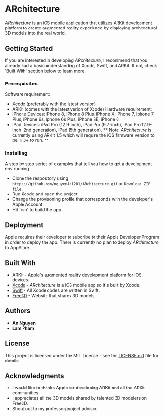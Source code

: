 # ARchitecture
*ARchitecture* is an iOS mobile application that utilizes ARKit development platform to create augmented reality experience by displaying architectural 3D models  into the real world.

## Getting Started
If you are interested in developing *ARchitecture*, I recommend that you already had a basic understanding of Xcode, Swift, and ARKit. If not, check 'Built With' section below to learn more. 

### Prerequisites
Software requirement:
* Xcode (preferably with the latest version)
* ARKit (comes with the latest verion of Xcode)
Hardware requirement: 
* iPhone Devices: iPhone 8, iPhone 8 Plus, iPhone X, iPhone 7, Iphone 7 Plus, iPhone 6s, Iphone 6s Plus, iPhone SE, iPhone 6.
* iPad Devices: iPad Pro (12.9-inch), iPad Pro (9.7-inch), iPad Pro 12.9-inch (2nd generation), iPad (5th generation).
** Note: _ARchitecture_ is currently using ARKit 1.5 which will require the iOS firmware version to be 11.3+ to run. **


### Installing

A step by step series of examples that tell you how to get a development env running

- Clone the respository using ```https://github.com/nguyenAn1201/ARchitecture.git``` or ```Download ZIP file```.
- Run Xcode and open the project.
- Change the provisoning profile that corresponds with the developer's Apple Account.
- Hit 'run' to build the app. 

## Deployment
Apple requires their developer to subcribe to their Apple Developer Program in order to deploy the app. There is currently no plan to deploy *ARchitecture* to AppStore.

## Built With
* [ARKit](https://developer.apple.com/documentation/arkit) - Apple's augmented reality development platform for iOS devices.
* [Xcode](https://developer.apple.com/xcode/) - *ARchitecture* is a iOS mobile app so it's built by Xcode.
* [Swift](https://developer.apple.com/swift/) - All Xcode codes are written in Swift.
* [Free3D](https://free3d.com/) - Website that shares 3D models. 

## Authors
* **An Nguyen**
* **Lam Pham**

## License

This project is licensed under the MIT License - see the [LICENSE.md](LICENSE.md) file for details

## Acknowledgments
* I would like to thanks Apple for developing ARKit and all the ARKit communities. 
* I appreciates all the 3D models shared by talented 3D modelers on Free3D.
* Shout out to my professor/project advisor.

